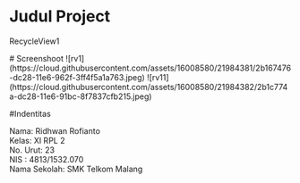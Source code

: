 # Judul Project
<p>RecycleView1</p>
# Screenshoot
![rv1](https://cloud.githubusercontent.com/assets/16008580/21984381/2b167476-dc28-11e6-962f-3ff4f5a1a763.jpeg)
![rv11](https://cloud.githubusercontent.com/assets/16008580/21984382/2b1c774a-dc28-11e6-91bc-8f7837cfb215.jpeg)

#Indentitas
<p>
Nama: Ridhwan Rofianto <br>
Kelas: XI RPL 2 <br>
No. Urut: 23 <br>
NIS : 4813/1532.070 <br> 
Nama Sekolah: SMK Telkom Malang <br> 
</p>
